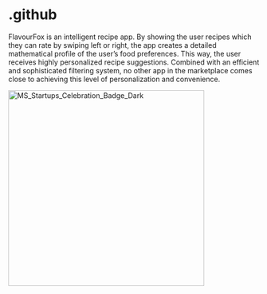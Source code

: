 # .github

FlavourFox is an intelligent recipe app. By showing the user recipes which they can rate by swiping left or right, the app creates a detailed mathematical profile of the user’s food preferences. This way, the user receives highly personalized recipe suggestions. Combined with an efficient and sophisticated filtering system, no other app in the marketplace comes close to achieving this level of personalization and convenience.

<img width="393" alt="MS_Startups_Celebration_Badge_Dark" src="https://user-images.githubusercontent.com/72354512/210881361-cd80333a-b925-4174-a567-3333d5432bf4.png">
